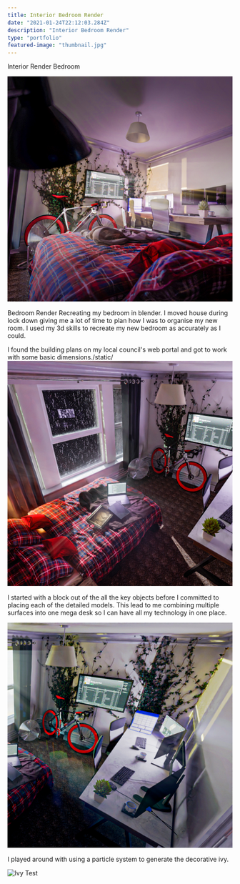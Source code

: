 ```yaml
---
title: Interior Bedroom Render
date: "2021-01-24T22:12:03.284Z"
description: "Interior Bedroom Render"
type: "portfolio"
featured-image: "thumbnail.jpg"
---
```


Interior Render Bedroom

![Bedroom](./bedroom.jpg)

Bedroom Render
Recreating my bedroom in blender.
I moved house during lock down giving me a lot of time to plan how I was to organise my new room. I used my 3d skills to recreate my new bedroom as accurately as I could.

I found the building plans on my local council's web portal and got to work with some basic dimensions./static/
![Bednight](./bednight.jpg)

I started with a block out of the all the key objects before I committed to placing each of the detailed models. This lead to me combining multiple surfaces into one mega desk so I can have all my technology in one place.

![Desk](./desk.jpg)

I played around with using a particle system to generate the decorative ivy.

![Ivy Test](./ivyTest.jpg)
